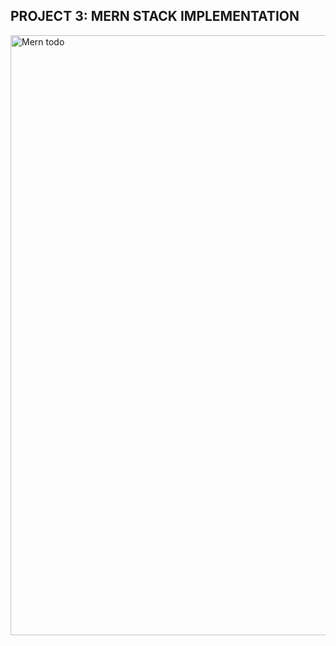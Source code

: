  ##  PROJECT 3:  MERN STACK IMPLEMENTATION
 <img width="960" alt="Mern todo" src="https://user-images.githubusercontent.com/82297594/151688736-a3123d25-bb50-4e3e-8661-3b3f39f3f4dc.png">
